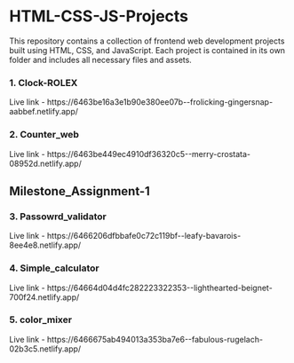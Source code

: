 # HTML-CSS-JS-Projects
This repository contains a collection of frontend web development projects built using HTML, CSS, and JavaScript. Each project is contained in its own folder and includes all necessary files and assets.

<h3>1. Clock-ROLEX </h3>
  Live link - https://6463be16a3e1b90e380ee07b--frolicking-gingersnap-aabbef.netlify.app/
  
<h3>2. Counter_web </h3>
  Live link - https://6463be449ec4910df36320c5--merry-crostata-08952d.netlify.app/

<h2>Milestone_Assignment-1</h2>
<h3>3. Passowrd_validator</h3>
  Live link - https://6466206dfbbafe0c72c119bf--leafy-bavarois-8ee4e8.netlify.app/

<h3>4. Simple_calculator</h3>
  Live link - https://64664d04d4fc282223322353--lighthearted-beignet-700f24.netlify.app/

<h3>5. color_mixer</h3>
  Live link - https://6466675ab494013a353ba7e6--fabulous-rugelach-02b3c5.netlify.app/
